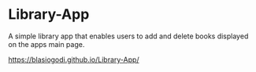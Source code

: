 # Library-App
A simple library app that enables users to add and delete books displayed on the apps main page.

https://blasiogodi.github.io/Library-App/
